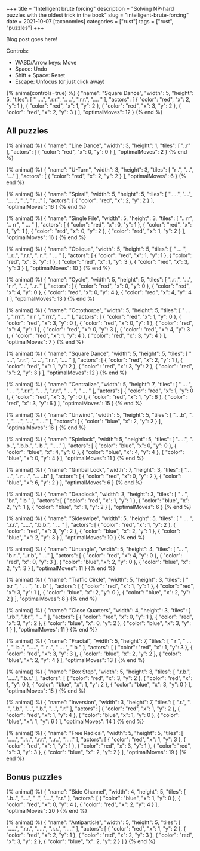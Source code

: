 +++
title = "Intelligent brute forcing"
description = "Solving NP-hard puzzles with the oldest trick in the book"
slug = "intelligent-brute-forcing"
date = 2021-10-07
[taxonomies]
categories = ["rust"]
tags = ["rust", "puzzles"]
+++

Blog post goes here!

Controls:

- WASD/Arrow keys: Move
- Space: Undo
- Shift + Space: Reset
- Escape: Unfocus (or just click away)

{% anima(controls=true) %}
{
    "name": "Square Dance",
    "width": 5,
    "height": 5,
    "tiles": [
        " ....",
        ".r.r.",
        ".. ..",
        ".r.r.",
        ".... "
    ],
    "actors": [
        {
            "color": "red",
            "x": 2,
            "y": 1
        },
        {
            "color": "red",
            "x": 1,
            "y": 2
        },
        {
            "color": "red",
            "x": 3,
            "y": 2
        },
        {
            "color": "red",
            "x": 2,
            "y": 3
        }
    ],
    "optimalMoves": 12
}
{% end %}

## All puzzles

{% anima() %}
{
    "name": "Line Dance",
    "width": 3,
    "height": 1,
    "tiles": [
        "..r"
    ],
    "actors": [
        {
            "color": "red",
            "x": 0,
            "y": 0
        }
    ],
    "optimalMoves": 2
}
{% end %}

{% anima() %}
{
    "name": "U-Turn",
    "width": 3,
    "height": 3,
    "tiles": [
        "r .",
        ". .",
        "..."
    ],
    "actors": [
        {
            "color": "red",
            "x": 2,
            "y": 2
        }
    ],
    "optimalMoves": 6
}
{% end %}

{% anima() %}
{
    "name": "Spiral",
    "width": 5,
    "height": 5,
    "tiles": [
        ".....",
        ".   .",
        "... .",
        "    .",
        "r...."
    ],
    "actors": [
        {
            "color": "red",
            "x": 2,
            "y": 2
        }
    ],
    "optimalMoves": 16
}
{% end %}

{% anima() %}
{
    "name": "Single File",
    "width": 5,
    "height": 3,
    "tiles": [
        ".. rr",
        ".. rr",
        " ... "
    ],
    "actors": [
        {
            "color": "red",
            "x": 0,
            "y": 1
        },
        {
            "color": "red",
            "x": 1,
            "y": 1
        },
        {
            "color": "red",
            "x": 0,
            "y": 2
        },
        {
            "color": "red",
            "x": 1,
            "y": 2
        }
    ],
    "optimalMoves": 16
}
{% end %}

{% anima() %}
{
    "name": "Oblique",
    "width": 5,
    "height": 5,
    "tiles": [
        " ... ",
        "..r..",
        ".r.r.",
        "..r..",
        " ... "
    ],
    "actors": [
        {
            "color": "red",
            "x": 1,
            "y": 1
        },
        {
            "color": "red",
            "x": 3,
            "y": 1
        },
        {
            "color": "red",
            "x": 1,
            "y": 3
        },
        {
            "color": "red",
            "x": 3,
            "y": 3
        }
    ],
    "optimalMoves": 10
}
{% end %}

{% anima() %}
{
    "name": "Cycle",
    "width": 5,
    "height": 5,
    "tiles": [
        "..r..",
        ".   .",
        "r   r",
        ".   .",
        "..r.."
    ],
    "actors": [
        {
            "color": "red",
            "x": 0,
            "y": 0
        },
        {
            "color": "red",
            "x": 4,
            "y": 0
        },
        {
            "color": "red",
            "x": 0,
            "y": 4
        },
        {
            "color": "red",
            "x": 4,
            "y": 4
        }
    ],
    "optimalMoves": 13
}
{% end %}

{% anima() %}
{
    "name": "Octothorpe",
    "width": 5,
    "height": 5,
    "tiles": [
        " . . ",
        ".rrr.",
        " r r ",
        ".rrr.",
        " . . "
    ],
    "actors": [
        {
            "color": "red",
            "x": 1,
            "y": 0
        },
        {
            "color": "red",
            "x": 3,
            "y": 0
        },
        {
            "color": "red",
            "x": 0,
            "y": 1
        },
        {
            "color": "red",
            "x": 4,
            "y": 1
        },
        {
            "color": "red",
            "x": 0,
            "y": 3
        },
        {
            "color": "red",
            "x": 4,
            "y": 3
        },
        {
            "color": "red",
            "x": 1,
            "y": 4
        },
        {
            "color": "red",
            "x": 3,
            "y": 4
        }
    ],
    "optimalMoves": 7
}
{% end %}

{% anima() %}
{
    "name": "Square Dance",
    "width": 5,
    "height": 5,
    "tiles": [
        " ....",
        ".r.r.",
        ".. ..",
        ".r.r.",
        ".... "
    ],
    "actors": [
        {
            "color": "red",
            "x": 2,
            "y": 1
        },
        {
            "color": "red",
            "x": 1,
            "y": 2
        },
        {
            "color": "red",
            "x": 3,
            "y": 2
        },
        {
            "color": "red",
            "x": 2,
            "y": 3
        }
    ],
    "optimalMoves": 12
}
{% end %}

{% anima() %}
{
    "name": "Centralize",
    "width": 5,
    "height": 7,
    "tiles": [
        " ... ",
        " . . ",
        ".r.r.",
        ". . .",
        ".r.r.",
        " . . ",
        " ... "
    ],
    "actors": [
        {
            "color": "red",
            "x": 1,
            "y": 0
        },
        {
            "color": "red",
            "x": 3,
            "y": 0
        },
        {
            "color": "red",
            "x": 1,
            "y": 6
        },
        {
            "color": "red",
            "x": 3,
            "y": 6
        }
    ],
    "optimalMoves": 15
}
{% end %}

{% anima() %}
{
    "name": "Unwind",
    "width": 5,
    "height": 5,
    "tiles": [
        "....b",
        ".    ",
        ". ...",
        ".   .",
        "....."
    ],
    "actors": [
        {
            "color": "blue",
            "x": 2,
            "y": 2
        }
    ],
    "optimalMoves": 16
}
{% end %}

{% anima() %}
{
    "name": "Spinlock",
    "width": 5,
    "height": 5,
    "tiles": [
        ".....",
        ". b .",
        ".b.b.",
        ". b .",
        "....."
    ],
    "actors": [
        {
            "color": "blue",
            "x": 0,
            "y": 0
        },
        {
            "color": "blue",
            "x": 4,
            "y": 0
        },
        {
            "color": "blue",
            "x": 4,
            "y": 4
        },
        {
            "color": "blue",
            "x": 0,
            "y": 4
        }
    ],
    "optimalMoves": 11
}
{% end %}

{% anima() %}
{
    "name": "Gimbal Lock",
    "width": 7,
    "height": 3,
    "tiles": [
        "... ...",
        ". r . .",
        "... ..b"
    ],
    "actors": [
        {
            "color": "red",
            "x": 0,
            "y": 2
        },
        {
            "color": "blue",
            "x": 6,
            "y": 2
        }
    ],
    "optimalMoves": 6
}
{% end %}

{% anima() %}
{
    "name": "Deadlock",
    "width": 3,
    "height": 3,
    "tiles": [
        " . ",
        "br.",
        " b "
    ],
    "actors": [
        {
            "color": "red",
            "x": 1,
            "y": 1
        },
        {
            "color": "blue",
            "x": 2,
            "y": 1
        },
        {
            "color": "blue",
            "x": 1,
            "y": 2
        }
    ],
    "optimalMoves": 6
}
{% end %}

{% anima() %}
{
    "name": "Sideswipe",
    "width": 5,
    "height": 5,
    "tiles": [
        " ... ",
        ".r.r.",
        ".....",
        ".b.b.",
        " ... "
    ],
    "actors": [
        {
            "color": "red",
            "x": 1,
            "y": 2
        },
        {
            "color": "red",
            "x": 3,
            "y": 2
        },
        {
            "color": "blue",
            "x": 2,
            "y": 1
        },
        {
            "color": "blue",
            "x": 2,
            "y": 3
        }
    ],
    "optimalMoves": 10
}
{% end %}

{% anima() %}
{
    "name": "Untangle",
    "width": 5,
    "height": 4,
    "tiles": [
        "...  ",
        "b r..",
        "..r b",
        "  ..."
    ],
    "actors": [
        {
            "color": "red",
            "x": 4,
            "y": 0
        },
        {
            "color": "red",
            "x": 0,
            "y": 3
        },
        {
            "color": "blue",
            "x": 2,
            "y": 0
        },
        {
            "color": "blue",
            "x": 2,
            "y": 3
        }
    ],
    "optimalMoves": 11
}
{% end %}

{% anima() %}
{
    "name": "Traffic Circle",
    "width": 5,
    "height": 3,
    "tiles": [
        " b.r ",
        " . . ",
        "r...b"
    ],
    "actors": [
        {
            "color": "red",
            "x": 1,
            "y": 1
        },
        {
            "color": "red",
            "x": 3,
            "y": 1
        },
        {
            "color": "blue",
            "x": 2,
            "y": 0
        },
        {
            "color": "blue",
            "x": 2,
            "y": 2
        }
    ],
    "optimalMoves": 8
}
{% end %}

{% anima() %}
{
    "name": "Close Quarters",
    "width": 4,
    "height": 3,
    "tiles": [
        ".rb.",
        ".br.",
        " .. "
    ],
    "actors": [
        {
            "color": "red",
            "x": 0,
            "y": 1
        },
        {
            "color": "red",
            "x": 3,
            "y": 2
        },
        {
            "color": "blue",
            "x": 0,
            "y": 2
        },
        {
            "color": "blue",
            "x": 3,
            "y": 1
        }
    ],
    "optimalMoves": 11
}
{% end %}

{% anima() %}
{
    "name": "Fractal",
    "width": 5,
    "height": 7,
    "tiles": [
        "  r  ",
        " ... ",
        ". b .",
        ".....",
        ". r .",
        " ... ",
        "  b  "
    ],
    "actors": [
        {
            "color": "red",
            "x": 1,
            "y": 3
        },
        {
            "color": "red",
            "x": 3,
            "y": 3
        },
        {
            "color": "blue",
            "x": 2,
            "y": 2
        },
        {
            "color": "blue",
            "x": 2,
            "y": 4
        }
    ],
    "optimalMoves": 13
}
{% end %}

{% anima() %}
{
    "name": "Box Step",
    "width": 5,
    "height": 3,
    "tiles": [
        ".r.b.",
        ".....",
        ".b.r."
    ],
    "actors": [
        {
            "color": "red",
            "x": 3,
            "y": 2
        },
        {
            "color": "red",
            "x": 1,
            "y": 0
        },
        {
            "color": "blue",
            "x": 1,
            "y": 2
        },
        {
            "color": "blue",
            "x": 3,
            "y": 0
        }
    ],
    "optimalMoves": 15
}
{% end %}

{% anima() %}
{
    "name": "Inversion",
    "width": 3,
    "height": 7,
    "tiles": [
        ".r.",
        ". .",
        ".b.",
        ". .",
        ".b.",
        ". .",
        ".r."
    ],
    "actors": [
        {
            "color": "red",
            "x": 1,
            "y": 2
        },
        {
            "color": "red",
            "x": 1,
            "y": 4
        },
        {
            "color": "blue",
            "x": 1,
            "y": 0
        },
        {
            "color": "blue",
            "x": 1,
            "y": 6
        }
    ],
    "optimalMoves": 14
}
{% end %}

{% anima() %}
{
    "name": "Free Radical",
    "width": 5,
    "height": 5,
    "tiles": [
        ".....",
        "..r..",
        ".r.r.",
        "..r..",
        "....."
    ],
    "actors": [
        {
            "color": "red",
            "x": 1,
            "y": 3
        },
        {
            "color": "red",
            "x": 1,
            "y": 1
        },
        {
            "color": "red",
            "x": 3,
            "y": 1
        },
        {
            "color": "red",
            "x": 3,
            "y": 3
        },
        {
            "color": "blue",
            "x": 2,
            "y": 2
        }
    ],
    "optimalMoves": 19
}
{% end %}

## Bonus puzzles

{% anima() %}
{
    "name": "Side Channel",
    "width": 4,
    "height": 5,
    "tiles": [
        ".b..",
        "....",
        "   .",
        "....",
        "r.r."
    ],
    "actors": [
        {
            "color": "blue",
            "x": 1,
            "y": 0
        },
        {
            "color": "red",
            "x": 0,
            "y": 4
        },
        {
            "color": "red",
            "x": 2,
            "y": 4
        }
    ],
    "optimalMoves": 20
}
{% end %}

{% anima() %}
{
    "name": "Antiparticle",
    "width": 5,
    "height": 5,
    "tiles": [
        ".....",
        ".r.r.",
        ".....",
        ".r.r.",
        "....."
    ],
    "actors": [
        {
            "color": "red",
            "x": 1,
            "y": 2
        },
        {
            "color": "red",
            "x": 2,
            "y": 1
        },
        {
            "color": "red",
            "x": 2,
            "y": 3
        },
        {
            "color": "red",
            "x": 3,
            "y": 2
        },
        {
            "color": "blue",
            "x": 2,
            "y": 2
        }
    ]
}
{% end %}
